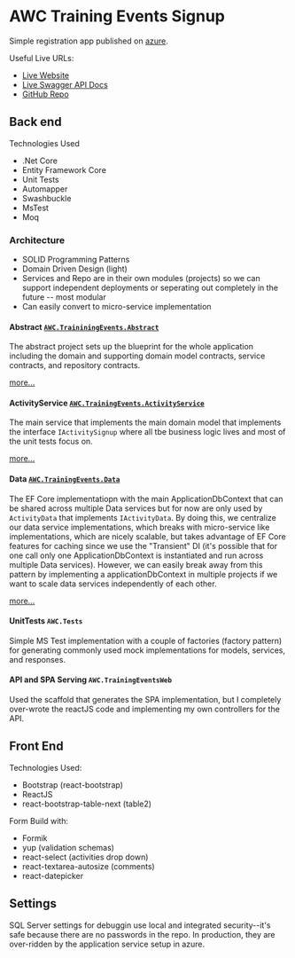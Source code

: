 # AWC Training Events Signup
Simple registration app published on [azure][live]. 

Useful Live URLs:

* [Live Website][live]
* [Live Swagger API Docs][swaggerLive]
* [GitHub Repo][repo]

## Back end

Technologies Used

* .Net Core 
* Entity Framework Core
* Unit Tests
* Automapper
* Swashbuckle
* MsTest
* Moq

### Architecture

* SOLID Programming Patterns
* Domain Driven Design (light)
* Services and Repo are in their own modules (projects) so we can support independent deployments or seperating out completely in the future -- most modular
* Can easily convert to micro-service implementation

#### Abstract [`AWC.TraininingEvents.Abstract`][abstractREADME]

The abstract project sets up the blueprint for the whole application including the domain and supporting domain model contracts, service contracts, and repository contracts.

[more...][abstractREADME]

#### ActivityService [`AWC.TrainingEvents.ActivityService`][activityServiceREADME]

The main service that implements the main domain model that implements the interface `IActivitySignup` where all tbe business logic lives and most of the unit tests focus on.

[more...][activityServiceREADME]

#### Data [`AWC.TrainingEvents.Data`][dataREADME]

The EF Core implementatiopn with the main ApplicationDbContext that can be shared across multiple Data services but for now are only used by `ActivityData` that implements `IActivityData`. By doing this, we centralize our data service implementations, which breaks with micro-service like implementations, which are nicely scalable, but takes advantage of EF Core features for caching since we use the "Transient" DI (it's possible that for one call only one ApplicationDbContext is instantiated and run across multiple Data services). However, we can easily break away from this pattern by implementing a applicationDbContext in multiple projects if we want to scale data services independently of each other. 

[more...][dataREADME]

#### UnitTests `AWC.Tests`

Simple MS Test implementation with a couple of factories (factory pattern) for generating commonly used mock implementations for models, services, and responses.

#### API and SPA Serving `AWC.TrainingEventsWeb`

Used the scaffold that generates the SPA implementation, but I completely over-wrote the reactJS code and implementing my own controllers for the API.




## Front End

Technologies Used:

* Bootstrap (react-bootstrap)
* ReactJS
* react-bootstrap-table-next (table2)


Form Build with:
* Formik
* yup (validation schemas) 
* react-select (activities drop down)
* react-textarea-autosize (comments)
* react-datepicker

## Settings
SQL Server settings for debuggin use local and integrated security--it's safe because there are no passwords in the repo. In production, they are over-ridden by the application service setup in azure.

[abstractREADME]:\AWC.TrainingEvents.Abstract\README.md
[activityServiceREADME]:\AWC.TrainingEvents.ActivityService\README.md
[dataREADME]:\AWC.TrainingEvents.Data\README.md
[live]:https://awctrainingeventsweb.azurewebsites.net/
[swaggerLive]:https://awctrainingeventsweb.azurewebsites.net/swagger/index.html
[repo]: https://github.com/DominikGorecki/awcTraining